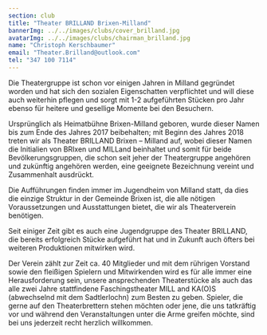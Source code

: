 ```yaml
---
section: club
title: "Theater BRILLAND Brixen-Milland"
bannerImg: ../../images/clubs/cover_brilland.jpg
avatarImg: ../../images/clubs/chairman_brilland.jpg
name: "Christoph Kerschbaumer"
email: "Theater.Brilland@outlook.com"
tel: "347 100 7114"
---
```


Die Theatergruppe ist schon vor einigen Jahren in Milland gegründet worden und hat sich den sozialen Eigenschatten verpflichtet und will diese auch weiterhin pflegen und sorgt mit 1-2 aufgeführten Stücken pro Jahr ebenso für heitere und gesellige Momente bei den Besuchern.

Ursprünglich als Heimatbühne Brixen-Milland geboren, wurde dieser Namen bis zum Ende des Jahres 2017 beibehalten; mit Beginn des Jahres 2018 treten wir als Theater BRILLAND  Brixen – Milland auf, wobei dieser Namen die Initialien von BRIxen und MILLand beinhaltet und somit für beide Bevölkerungsgruppen, die schon seit jeher der Theatergruppe angehören und zukünftig angehören werden,  eine geeignete Bezeichnung vereint und Zusammenhalt ausdrückt.

Die Aufführungen finden immer im Jugendheim von Milland statt, da dies die einzige Struktur in der Gemeinde Brixen ist, die alle nötigen Voraussetzungen und Ausstattungen bietet, die wir als Theaterverein benötigen.

Seit einiger Zeit gibt es auch eine Jugendgruppe des Theater BRILLAND, die bereits erfolgreich Stücke aufgeführt hat und in Zukunft auch öfters bei weiteren Produktionen mitwirken wird. 

Der Verein zählt zur Zeit ca. 40 Mitglieder und mit dem rührigen Vorstand sowie den fleißigen Spielern und Mitwirkenden wird es für alle immer eine Herausforderung sein, unsere ansprechenden Theaterstücke als auch das alle zwei Jahre stattfindene Faschingstheater MILL and KA(O)S (abwechselnd mit dem Sadtlerlochn) zum Besten zu geben.
Spieler, die gerne auf den Theaterbrettern stehen möchten oder jene, die uns tatkräftig vor und während den Veranstaltungen unter die Arme greifen möchte, sind bei uns jederzeit recht herzlich willkommen.
